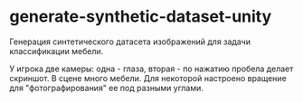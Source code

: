 # generate-synthetic-dataset-unity

Генерация синтетического датасета изображений для задачи классификации мебели.

У игрока две камеры: одна - глаза, вторая - по нажатию пробела делает скриншот.
В сцене много мебели. Для некоторой настроено вращение для "фотографирования" ее под разными углами.

